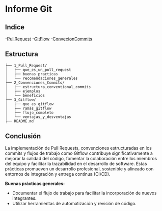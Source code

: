 # Informe Git 


## Indice 
-[PullRequest](PullRequest/README.md)
-[GitFlow](GitFlow/README.md)
-[ConvecionCommits](ConvecionCommits/README.md)

## Estructura

```Play_text
├── 1_Pull_Request/
│   ├── que_es_un_pull_request
│   ├── buenas_practicas
│   └── recomendaciones_generales
├── 2_Convenciones_Commits/
│   ├── estructura_conventional_commits
│   ├── ejemplos
│   └── beneficios
├── 3_Gitflow/
│   ├── que_es_gitflow
│   ├── ramas_gitflow
│   ├── flujo_completo
│   └── ventajas_y_desventajas
├── README.md
```

## Conclusión

La implementación de Pull Requests, convenciones estructuradas en los commits y flujos de trabajo como Gitflow contribuye significativamente a mejorar la calidad del código, fomentar la colaboración entre los miembros del equipo y facilitar la trazabilidad en el desarrollo de software. Estas prácticas promueven un desarrollo profesional, sostenible y alineado con entornos de integración y entrega continua (CI/CD).

**Buenas prácticas generales:**
- Documentar el flujo de trabajo para facilitar la incorporación de nuevos integrantes.
- Utilizar herramientas de automatización y revisión de código.
